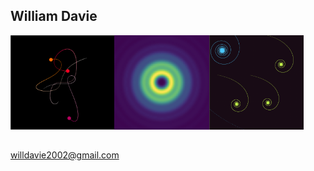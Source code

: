 ## William Davie
<img src="https://github.com/DrDavie1/DrDavie1/blob/main/Images/3body.png" width="33%" height="33%"><img src="https://github.com/DrDavie1/DrDavie1/blob/main/Images/circ2.png" width="30%" height="30%"><img src="https://github.com/DrDavie1/DrDavie1/blob/main/Images/sprialex.png" width="30%" height="30%"> 
##
willdavie2002@gmail.com 
